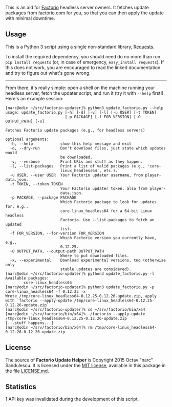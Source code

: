 This is an aid for [Factorio](http://www.factorio.com/) headless server owners.
It fetches update packages from factorio.com for you, so that you can then apply
the update with minimal downtime.


## Usage ##

This is a Python 3 script using a single non-standard library,
[Requests](http://requests.readthedocs.org/en/latest/).

To install the required dependency, you should need do no more than run `pip
install requests` (or, in case of emergency, `easy_install requests`). If this
does not work, you are encouraged to read the linked documentation and try to
figure out what's gone wrong.

---

From there, it's really simple: open a shell on the machine running your
headless server, fetch the updater script, and run it (try it with `--help`
first!). Here's an example session:

```
[narc@odin ~/src/factorio-updater]% python3 update_factorio.py --help
usage: update_factorio.py [-h] [-d] [-v] [-l] [-u USER] [-t TOKEN]
                          [-p PACKAGE] [-f FOR_VERSION] [-O OUTPUT_PATH] [-x]

Fetches Factorio update packages (e.g., for headless servers)

optional arguments:
  -h, --help            show this help message and exit
  -d, --dry-run         Don't download files, just state which updates would
                        be downloaded.
  -v, --verbose         Print URLs and stuff as they happen.
  -l, --list-packages   Print a list of valid packages (e.g., 'core-
                        linux_headless64', etc.).
  -u USER, --user USER  Your Factorio updater username, from player-data.json.
  -t TOKEN, --token TOKEN
                        Your Factorio updater token, also from player-
                        data.json.
  -p PACKAGE, --package PACKAGE
                        Which Factorio package to look for updates for, e.g.,
                        core-linux_headless64 for a 64-bit Linux headless
                        Factorio. Use --list-packages to fetch an updated
                        list.
  -f FOR_VERSION, --for-version FOR_VERSION
                        Which Factorio version you currently have, e.g.,
                        0.12.25.
  -O OUTPUT_PATH, --output-path OUTPUT_PATH
                        Where to put downloaded files.
  -x, --experimental    Download experimental versions, too (otherwise only
                        stable updates are considered).
[narc@odin ~/src/factorio-updater]% python3 update_factorio.py -l
Available packages:
        core-linux_headless64
[narc@odin ~/src/factorio-updater]% python3 update_factorio.py -p core-linux_headless64 -f 0.12.25 -x
Wrote /tmp/core-linux_headless64-0.12.25-0.12.26-update.zip, apply with `factorio --apply-update /tmp/core-linux_headless64-0.12.25-0.12.26-update.zip`
[narc@odin ~/src/factorio-updater]% cd ~/srv/factorio/bin/x64
[narc@odin ~/srv/factorio/bin/x64]% ./factorio --apply-update /tmp/core-linux_headless64-0.12.25-0.12.26-update.zip
[...stuff happens...]
[narc@odin ~/srv/factorio/bin/x64]% rm /tmp/core-linux_headless64-0.12.26-0.12.26-update.zip
```



## License ##

The source of **Factorio Update Helper** is Copyright 2015 Octav "narc" Sandulescu. It
is licensed under the [MIT license][mit], available in this package in the file
[LICENSE.md](LICENSE.md).

[mit]: http://opensource.org/licenses/mit-license.html


## Statistics ##

1 API key was invalidated during the development of this script.
